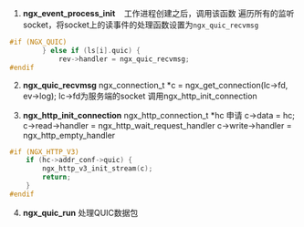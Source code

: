 1. **ngx_event_process_init**    工作进程创建之后，调用该函数
遍历所有的监听socket，将socket上的读事件的处理函数设置为`ngx_quic_recvmsg`
```C
#if (NGX_QUIC)
        } else if (ls[i].quic) {
            rev->handler = ngx_quic_recvmsg;
#endif
```

2. **ngx_quic_recvmsg**
ngx_connection_t *c = ngx_get_connection(lc->fd, ev->log); lc->fd为服务端的socket
调用ngx_http_init_connection
    
3. **ngx_http_init_connection**
ngx_http_connection_t *hc 申请
c->data = hc;
c->read->handler = ngx_http_wait_request_handler
c->write->handler = ngx_http_empty_handler
```C
#if (NGX_HTTP_V3)
    if (hc->addr_conf->quic) {
        ngx_http_v3_init_stream(c);
        return;
    }
#endif
```
    
4. **ngx_quic_run**
处理QUIC数据包
